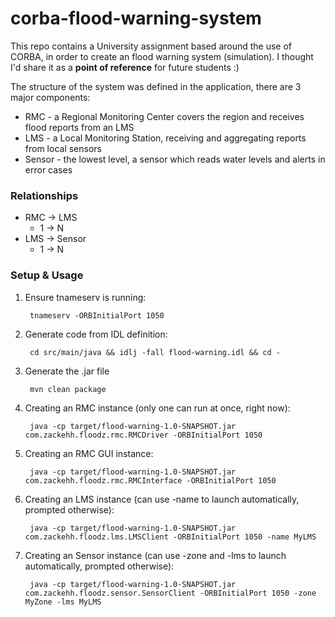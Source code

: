 # corba-flood-warning-system

This repo contains a University assignment based around the use of CORBA, in order to create an flood warning system (simulation). I thought I'd share it as a **point of reference** for future students :)

The structure of the system was defined in the application, there are 3 major components:

* RMC - a Regional Monitoring Center covers the region and receives flood reports from an LMS
* LMS - a Local Monitoring Station, receiving and aggregating reports from local sensors
* Sensor - the lowest level, a sensor which reads water levels and alerts in error cases

### Relationships

* RMC -> LMS
  - 1 -> N
* LMS -> Sensor
  - 1 -> N

### Setup & Usage

1. Ensure tnameserv is running:

        tnameserv -ORBInitialPort 1050

2. Generate code from IDL definition:

        cd src/main/java && idlj -fall flood-warning.idl && cd -

3. Generate the .jar file

        mvn clean package

4. Creating an RMC instance (only one can run at once, right now):

        java -cp target/flood-warning-1.0-SNAPSHOT.jar com.zackehh.floodz.rmc.RMCDriver -ORBInitialPort 1050

5. Creating an RMC GUI instance:

        java -cp target/flood-warning-1.0-SNAPSHOT.jar com.zackehh.floodz.rmc.RMCInterface -ORBInitialPort 1050

6. Creating an LMS instance (can use -name to launch automatically, prompted otherwise):

        java -cp target/flood-warning-1.0-SNAPSHOT.jar com.zackehh.floodz.lms.LMSClient -ORBInitialPort 1050 -name MyLMS

7. Creating an Sensor instance (can use -zone and -lms to launch automatically, prompted otherwise):

        java -cp target/flood-warning-1.0-SNAPSHOT.jar com.zackehh.floodz.sensor.SensorClient -ORBInitialPort 1050 -zone MyZone -lms MyLMS

